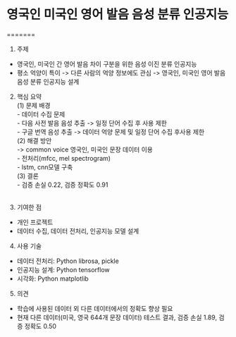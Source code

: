 # 영국인 미국인 영어 발음 음성 분류 인공지능

=======
1. 주제
- 영국인, 미국인 간 영어 발음 차이 구분을 위한 음성 이진 분류 인공지능
- 평소 억양이 특이 -> 다른 사람의 억양 정보에도 관심 -> 영국인, 미국인 영어 발음 음성 분류 인공지능 설계

2. 핵심 요약<br>
  (1) 문제 배경<br>
  \- 데이터 수집 문제<br>
  \- 다음 사전 발음 음성 추출 -> 일정 단어 수집 후 사용 제한<br>
  \- 구글 번역 음성 추출 -> 데이터 억양 문제 및 일정 단어 수집 후사용 제한<br>
  (2) 해결 방안<br>
  -> common voice 영국인, 미국인 문장 데이터 이용<br>
  \- 전처리(mfcc, mel spectrogram)<br>
  \- lstm, cnn모델 구축<br>
  (3) 결론<br>
  \- 검증 손실 0.22, 검증 정확도 0.91<br><br>

3. 기여한 점
- 개인 프로젝트
- 데이터 수집, 데이터 전처리, 인공지능 모델 설계

4. 사용 기술
- 데이터 전처리: Python librosa, pickle
- 인공지능 설계: Python tensorflow
- 시각화: Python matplotlib

5. 의견
- 학습에 사용된 데이터 외 다른 데이터에서의 정확도 향상 필요
- 현재 다른 데이터(미국, 영국 644개 문장 데이터) 테스트 결과, 검증 손실 1.89, 검증 정확도 0.50
